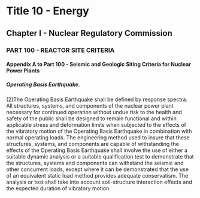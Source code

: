 
# Title 10 - Energy
## Chapter I - Nuclear Regulatory Commission
### PART 100 - REACTOR SITE CRITERIA
#### Appendix A to Part 100 - Seismic and Geologic Siting Criteria for Nuclear Power Plants
##### Operating Basis Earthquake.

(2)The Operating Basis Earthquake shall be defined by response spectra. All structures, systems, and components of the nuclear power plant necessary for continued operation without undue risk to the health and safety of the public shall be designed to remain functional and within applicable stress and deformation limits when subjected to the effects of the vibratory motion of the Operating Basis Earthquake in combination with normal operating loads. The engineering method used to insure that these structures, systems, and components are capable of withstanding the effects of the Operating Basis Earthquake shall involve the use of either a suitable dynamic analysis or a suitable qualification test to demonstrate that the structures, systems and components can withstand the seismic and other concurrent loads, except where it can be demonstrated that the use of an equivalent static load method provides adequate conservatism. The analysis or test shall take into account soil-structure interaction effects and the expected duration of vibratory motion.
